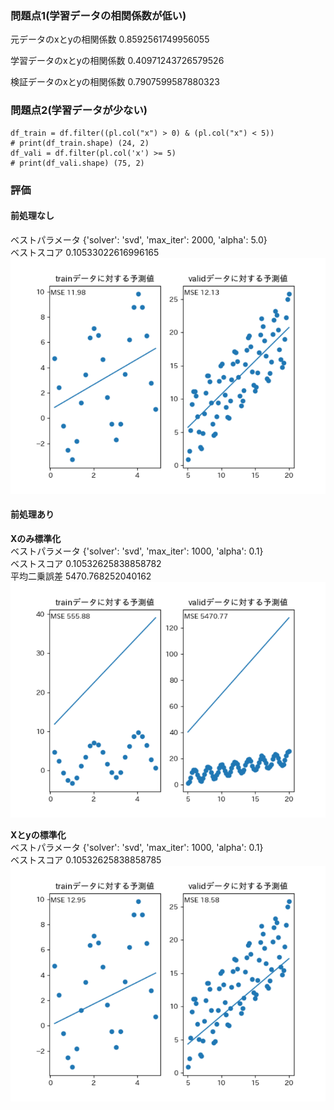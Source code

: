 ### 問題点1(学習データの相関係数が低い)  
元データのxとyの相関係数 0.8592561749956055  
 
学習データのxとyの相関係数 0.40971243726579526  

検証データのxとyの相関係数 0.7907599587880323  

### 問題点2(学習データが少ない)
```
df_train = df.filter((pl.col("x") > 0) & (pl.col("x") < 5))
# print(df_train.shape) (24, 2)
df_vali = df.filter(pl.col('x') >= 5)
# print(df_vali.shape) (75, 2) 
```

### 評価
#### 前処理なし  
ベストパラメータ {'solver': 'svd', 'max_iter': 2000, 'alpha': 5.0}  
ベストスコア 0.10533022616996165  
![alt text](image-2.png)  
#### 前処理あり  
**Xのみ標準化**  
ベストパラメータ {'solver': 'svd', 'max_iter': 1000, 'alpha': 0.1}  
ベストスコア 0.10532625838858782   
平均二乗誤差 5470.768252040162  
![alt text](image-1.png)

**Xとyの標準化**  
ベストパラメータ {'solver': 'svd', 'max_iter': 1000, 'alpha': 0.1}  
ベストスコア 0.10532625838858785  
![alt text](image.png)